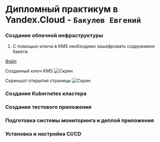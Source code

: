 # Дипломный практикум в Yandex.Cloud - `Бакулев Евгений`

### Создание облачной инфраструктуры

1. С помощью ключа в KMS необходимо зашифровать содержимое бакета:

[Файл]() 


Созданный ключ KMS
![Скрин]()

Скриншот открытия страницы
![Скрин]()


### Создание Kubernetes кластера



### Создание тестового приложения



### Подготовка cистемы мониторинга и деплой приложения



### Установка и настройка CI/CD
